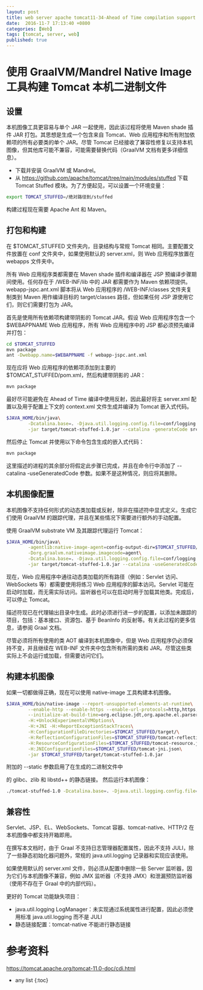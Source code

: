 ```yaml
---
layout: post
title: web server apache tomcat11-34-Ahead of Time compilation support 
date:  2016-11-7 17:13:40 +0800
categories: [Web]
tags: [tomcat, server, web]
published: true
---
```


# 使用 GraalVM/Mandrel Native Image 工具构建 Tomcat 本机二进制文件

## 设置

本机图像工具更容易与单个 JAR 一起使用，因此该过程将使用 Maven shade 插件 JAR 打包。其思想是生成一个包含来自 Tomcat、Web 应用程序和所有附加依赖项的所有必要类的单个 JAR。尽管 Tomcat 已经接收了兼容性修复以支持本机图像，但其他库可能不兼容，可能需要替换代码（GraalVM 文档有更多详细信息）。

- 下载并安装 GraalVM 或 Mandrel。
- 从 https://github.com/apache/tomcat/tree/main/modules/stuffed 下载 Tomcat Stuffed 模块。为了方便起见，可以设置一个环境变量：

```bash
export TOMCAT_STUFFED=/绝对路径到/stuffed
```

构建过程现在需要 Apache Ant 和 Maven。

## 打包和构建

在 $TOMCAT_STUFFED 文件夹内，目录结构与常规 Tomcat 相同。主要配置文件放置在 conf 文件夹中，如果使用默认的 server.xml，则 Web 应用程序放置在 webapps 文件夹中。

所有 Web 应用程序类都需要在 Maven shade 插件和编译器在 JSP 预编译步骤期间使用。任何存在于 /WEB-INF/lib 中的 JAR 都需要作为 Maven 依赖项提供。webapp-jspc.ant.xml 脚本将从 Web 应用程序的 /WEB-INF/classes 文件夹复制类到 Maven 用作编译目标的 target/classes 路径，但如果任何 JSP 源使用它们，则它们需要打包为 JAR。

首先是使用所有依赖项构建带阴影的 Tomcat JAR。假设 Web 应用程序包含一个 $WEBAPPNAME Web 应用程序，所有 Web 应用程序中的 JSP 都必须预先编译并打包：

```bash
cd $TOMCAT_STUFFED
mvn package
ant -Dwebapp.name=$WEBAPPNAME -f webapp-jspc.ant.xml
```

现在应将 Web 应用程序的依赖项添加到主要的 $TOMCAT_STUFFED/pom.xml，然后构建带阴影的 JAR：

```bash
mvn package
```

最好尽可能避免在 Ahead of Time 编译中使用反射，因此最好将主 server.xml 配置以及用于配置上下文的 context.xml 文件生成并编译为 Tomcat 嵌入式代码。

```bash
$JAVA_HOME/bin/java\
        -Dcatalina.base=. -Djava.util.logging.config.file=conf/logging.properties\
        -jar target/tomcat-stuffed-1.0.jar --catalina -generateCode src/main/java
```

然后停止 Tomcat 并使用以下命令包含生成的嵌入式代码：

```bash
mvn package
```

这里描述的进程的其余部分将假定此步骤已完成，并且在命令行中添加了 --catalina -useGeneratedCode 参数。如果不是这种情况，则应将其删除。

## 本机图像配置

本机图像不支持任何形式的动态类加载或反射，除非在描述符中显式定义。生成它们使用 GraalVM 的跟踪代理，并且在某些情况下需要进行额外的手动配置。

使用 GraalVM substrate VM 及其跟踪代理运行 Tomcat：

```bash
$JAVA_HOME/bin/java\
        -agentlib:native-image-agent=config-output-dir=$TOMCAT_STUFFED/target/\
        -Dorg.graalvm.nativeimage.imagecode=agent\
        -Dcatalina.base=. -Djava.util.logging.config.file=conf/logging.properties\
        -jar target/tomcat-stuffed-1.0.jar --catalina -useGeneratedCode
```

现在，Web 应用程序中通往动态类加载的所有路径（例如：Servlet 访问、WebSockets 等）都需要使用将练习 Web 应用程序的脚本访问。Servlet 可能在启动时加载，而无需实际访问。监听器也可以在启动时用于加载其他类。完成后，可以停止 Tomcat。

描述符现已在代理输出目录中生成。此时必须进行进一步的配置，以添加未跟踪的项目，包括：基本接口、资源包、基于 BeanInfo 的反射等。有关此过程的更多信息，请参阅 Graal 文档。

尽管必须将所有使用的类 AOT 编译到本机图像中，但是 Web 应用程序仍必须保持不变，并且继续在 WEB-INF 文件夹中包含所有所需的类和 JAR。尽管这些类实际上不会运行或加载，但需要访问它们。

## 构建本机图像

如果一切都做得正确，现在可以使用 native-image 工具构建本机图像。

```bash
$JAVA_HOME/bin/native-image --report-unsupported-elements-at-runtime\
        --enable-http --enable-https --enable-url-protocols=http,https,jar,jrt\
        --initialize-at-build-time=org.eclipse.jdt,org.apache.el.parser.SimpleNode,jakarta.servlet.jsp.JspFactory,org.apache.jasper.servlet.JasperInitializer,org.apache.jasper.runtime.JspFactoryImpl\
        -H:+UnlockExperimentalVMOptions\
        -H:+JNI -H:+ReportExceptionStackTraces\
        -H:ConfigurationFileDirectories=$TOMCAT_STUFFED/target/\
        -H:ReflectionConfigurationFiles=$TOMCAT_STUFFED/tomcat-reflection.json\
        -H:ResourceConfigurationFiles=$TOMCAT_STUFFED/tomcat-resource.json\
        -H:JNIConfigurationFiles=$TOMCAT_STUFFED/tomcat-jni.json\
        -jar $TOMCAT_STUFFED/target/tomcat-stuffed-1.0.jar
```

附加的 --static 参数启用了在生成的二进制文件中

的 glibc、zlib 和 libstd++ 的静态链接。
然后运行本机图像：

```bash
./tomcat-stuffed-1.0 -Dcatalina.base=. -Djava.util.logging.config.file=conf/logging.properties --catalina -useGeneratedCode
```

## 兼容性

Servlet、JSP、EL、WebSockets、Tomcat 容器、tomcat-native、HTTP/2 在本机图像中都支持开箱即用。

在撰写本文档时，由于 Graal 不支持日志管理器配置属性，因此不支持 JULI，除了一些静态初始化器问题外，常规的 java.util.logging 记录器和实现应该使用。

如果使用默认的 server.xml 文件，则必须从配置中删除一些 Server 监听器，因为它们与本机图像不兼容，例如 JMX 监听器（不支持 JMX）和泄漏预防监听器（使用不存在于 Graal 中的内部代码）。

更好的 Tomcat 功能缺失项目：

- java.util.logging LogManager：未实现通过系统属性进行配置，因此必须使用标准 java.util.logging 而不是 JULI
- 静态链接配置：tomcat-native 不能进行静态链接

# 参考资料

https://tomcat.apache.org/tomcat-11.0-doc/cdi.html

* any list
{:toc}